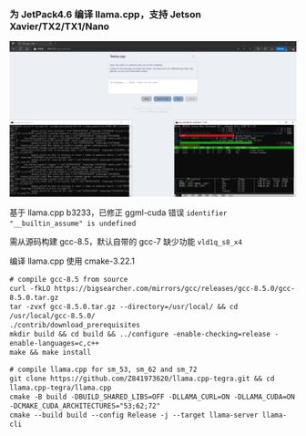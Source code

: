### 为 JetPack4.6 编译 llama.cpp，支持 Jetson Xavier/TX2/TX1/Nano

![IMG](./IMG.png)

基于 llama.cpp b3233，已修正 ggml-cuda 错误 ```identifier "__builtin_assume" is undefined```

需从源码构建 gcc-8.5，默认自带的 gcc-7 缺少功能 ```vld1q_s8_x4```

编译 llama.cpp 使用 cmake-3.22.1

```
# compile gcc-8.5 from source
curl -fkLO https://bigsearcher.com/mirrors/gcc/releases/gcc-8.5.0/gcc-8.5.0.tar.gz
tar -zvxf gcc-8.5.0.tar.gz --directory=/usr/local/ && cd /usr/local/gcc-8.5.0/
./contrib/download_prerequisites
mkdir build && cd build && ../configure -enable-checking=release -enable-languages=c,c++
make && make install
```
```
# compile llama.cpp for sm_53, sm_62 and sm_72
git clone https://github.com/Z841973620/llama.cpp-tegra.git && cd llama.cpp-tegra/llama.cpp
cmake -B build -DBUILD_SHARED_LIBS=OFF -DLLAMA_CURL=ON -DLLAMA_CUDA=ON -DCMAKE_CUDA_ARCHITECTURES="53;62;72"
cmake --build build --config Release -j --target llama-server llama-cli
```
